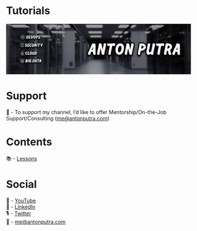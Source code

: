 # Tutorials

![YouTube Art](assets/youtube-art.png?raw=true "Title")

# Support

🔴 - To support my channel, I’d like to offer Mentorship/On-the-Job Support/Consulting (me@antonputra.com)

# Contents

📚 - [Lessons](docs/contents.md)

# Social

🎥 - [YouTube](https://www.youtube.com/c/AntonPutra)  
💼 - [LinkedIn](https://www.linkedin.com/in/anton-putra)  
🎙 - [Twitter](https://twitter.com/antonvputra)  
📨 - me@antonputra.com  
